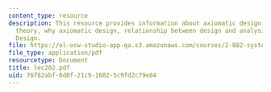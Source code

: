 ```yaml
---
content_type: resource
description: This resource provides information about axiomatic design, complexity
  theory, why axiomatic design, relationship between design and analysis, and axiomatic
  Design.
file: https://ol-ocw-studio-app-qa.s3.amazonaws.com/courses/2-882-system-design-and-analysis-based-on-ad-and-complexity-theories-spring-2005/76f82abf6d0f21c916025c9fd2c79e84_lec202.pdf
file_type: application/pdf
resourcetype: Document
title: lec202.pdf
uid: 76f82abf-6d0f-21c9-1602-5c9fd2c79e84
---
```


